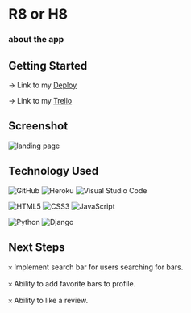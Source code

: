 # **R8 or H8**


### about the app


## Getting Started

  → Link to my [Deploy](https://r8orh8.herokuapp.com/)

  → Link to my [Trello](https://trello.com/b/DrOh4re6/r8-or-h8)


## Screenshot

![landing page](https://i.imgur.com/ScbK6gN.jpg)

## Technology Used

![GitHub](https://img.shields.io/badge/github-%23121011.svg?style=for-the-badge&logo=github&logoColor=white)
![Heroku](https://img.shields.io/badge/heroku-%23430098.svg?style=for-the-badge&logo=heroku&logoColor=white)
![Visual Studio Code](https://img.shields.io/badge/Visual%20Studio%20Code-0078d7.svg?style=for-the-badge&logo=visual-studio-code&logoColor=white)

![HTML5](https://img.shields.io/badge/html5-%23E34F26.svg?style=for-the-badge&logo=html5&logoColor=white)
![CSS3](https://img.shields.io/badge/css3-%231572B6.svg?style=for-the-badge&logo=css3&logoColor=white)
![JavaScript](https://img.shields.io/badge/javascript-%23323330.svg?style=for-the-badge&logo=javascript&logoColor=%23F7DF1E)

![Python](https://img.shields.io/badge/Python-14354C?style=for-the-badge&logo=python&logoColor=white)
![Django](https://img.shields.io/badge/Django-092E20?style=for-the-badge&logo=django&logoColor=white)


## Next Steps

𐄂 Implement search bar for users searching for bars.

𐄂 Ability to add favorite bars to profile.

𐄂 Ability to like a review.
